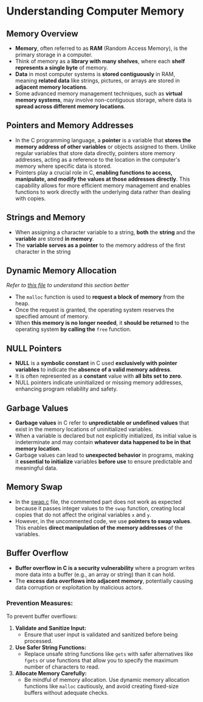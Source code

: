 # Understanding Computer Memory

## Memory Overview
- **Memory**, often referred to as **RAM** (Random Access Memory), is the primary storage in a computer.
- Think of memory as a **library with many shelves**, where each **shelf represents a single byte** of memory.
- **Data** in most computer systems is **stored contiguously** in RAM, meaning **related data** like strings, pictures, or arrays are stored in **adjacent memory locations**.
- Some advanced memory management techniques, such as **virtual memory systems**, may involve non-contiguous storage, where data is **spread across different memory locations**.

## Pointers and Memory Addresses
- In the C programming language, a **pointer** is a variable that **stores the memory address of other variables** or objects assigned to them. Unlike regular variables that store data directly, pointers store memory addresses, acting as a reference to the location in the computer's memory where specific data is stored.
- Pointers play a crucial role in C, **enabling functions to access, manipulate, and modify the values at those addresses directly**. This capability allows for more efficient memory management and enables functions to work directly with the underlying data rather than dealing with copies.

## Strings and Memory
- When assigning a character variable to a string, **both** the **string** and the **variable** are stored **in memory**.
- The **variable serves as a pointer** to the memory address of the first character in the string

## Dynamic Memory Allocation
*Refer to [this file](./memoryManagement.md) to understand this section better*
- The `malloc` function is used to **request a block of memory** from the heap.
- Once the request is granted, the operating system reserves the specified amount of memory.
- When **this memory is no longer needed**, it **should be returned** to the operating system **by calling the** `free` function.

## NULL Pointers
- **NULL** is a **symbolic constant** in C used **exclusively with pointer variables** to indicate the **absence of a valid memory address**.
- It is often represented as a **constant** value with **all bits set to zero**.
- NULL pointers indicate uninitialized or missing memory addresses, enhancing program reliability and safety.

## Garbage Values
- **Garbage values** in C refer to **unpredictable or undefined values** that exist in the memory locations of uninitialized variables.
- When a variable is declared but not explicitly initialized, its initial value is indeterminate and may contain **whatever data happened to be in that memory location**. 
- Garbage values can lead to **unexpected behavior** in programs, making it **essential to initialize** variables **before use** to ensure predictable and meaningful data.

## Memory Swap
- In the [swap.c](./code/pointersAndSpecifiers/swap.c) file, the commented part does not work as expected because it passes integer values to the `swap` function, creating local copies that do not affect the original variables `x` and `y`.
- However, in the uncommented code, we use **pointers to swap values**. This enables **direct manipulation of the memory addresses** of the variables. 

## Buffer Overflow
- **Buffer overflow in C is a security vulnerability** where a program writes more data into a buffer (e.g., an array or string) than it can hold.
- The **excess data overflows into adjacent memory**, potentially causing data corruption or exploitation by malicious actors.
### Prevention Measures:
To prevent buffer overflows:
1. **Validate and Sanitize Input:**
   - Ensure that user input is validated and sanitized before being processed.
2. **Use Safer String Functions:**
   - Replace unsafe string functions like `gets` with safer alternatives like `fgets` or use functions that allow you to specify the maximum number of characters to read.
3. **Allocate Memory Carefully:**
   - Be mindful of memory allocation. Use dynamic memory allocation functions like `malloc` cautiously, and avoid creating fixed-size buffers without adequate checks.

